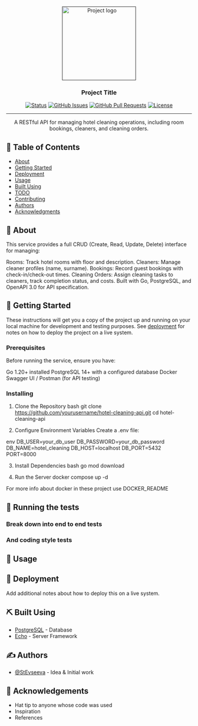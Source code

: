 <p align="center">
  <a href="" rel="noopener">
 <img width=200px height=200px src="https://i.imgur.com/6wj0hh6.jpg" alt="Project logo"></a>
</p>

<h3 align="center">Project Title</h3>

<div align="center">

[![Status](https://img.shields.io/badge/status-active-success.svg)]()
[![GitHub Issues](https://img.shields.io/github/issues/kylelobo/The-Documentation-Compendium.svg)](https://github.com/kylelobo/The-Documentation-Compendium/issues)
[![GitHub Pull Requests](https://img.shields.io/github/issues-pr/kylelobo/The-Documentation-Compendium.svg)](https://github.com/kylelobo/The-Documentation-Compendium/pulls)
[![License](https://img.shields.io/badge/license-MIT-blue.svg)](/LICENSE)

</div>

---

<p align="center"> A RESTful API for managing hotel cleaning operations, including room bookings, cleaners, and cleaning orders.
    <br> 
</p>

## 📝 Table of Contents

- [About](#about)
- [Getting Started](#getting_started)
- [Deployment](#deployment)
- [Usage](#usage)
- [Built Using](#built_using)
- [TODO](../TODO.md)
- [Contributing](../CONTRIBUTING.md)
- [Authors](#authors)
- [Acknowledgments](#acknowledgement)

## 🧐 About <a name = "about"></a>

This service provides a full CRUD (Create, Read, Update, Delete) interface for managing:

Rooms: Track hotel rooms with floor and description.
Cleaners: Manage cleaner profiles (name, surname).
Bookings: Record guest bookings with check-in/check-out times.
Cleaning Orders: Assign cleaning tasks to cleaners, track completion status, and costs.
Built with Go, PostgreSQL, and OpenAPI 3.0 for API specification.

## 🏁 Getting Started <a name = "getting_started"></a>

These instructions will get you a copy of the project up and running on your local machine for development and testing purposes. See [deployment](#deployment) for notes on how to deploy the project on a live system.

### Prerequisites
Before running the service, ensure you have:

Go 1.20+ installed
PostgreSQL 14+ with a configured database
Docker
Swagger UI / Postman (for API testing)

### Installing

1. Clone the Repository
bash
git clone https://github.com/yourusername/hotel-cleaning-api.git
cd hotel-cleaning-api

2. Configure Environment Variables
Create a .env file:

env
DB_USER=your_db_user
DB_PASSWORD=your_db_password
DB_NAME=hotel_cleaning
DB_HOST=localhost
DB_PORT=5432
PORT=8000

3. Install Dependencies
bash
go mod download

4. Run the Server
docker compose up -d

For more info about docker in these project use DOCKER_README

## 🔧 Running the tests <a name = "tests"></a>


### Break down into end to end tests

### And coding style tests

## 🎈 Usage <a name="usage"></a>

## 🚀 Deployment <a name = "deployment"></a>

Add additional notes about how to deploy this on a live system.

## ⛏️ Built Using <a name = "built_using"></a>

- [PostgreSQL](https://www.postgresql.org/) - Database
- [Echo](https://echo.labstack.com/) - Server Framework

## ✍️ Authors <a name = "authors"></a>

- [@StEvseeva](https://github.com/StEvseeva) - Idea & Initial work

## 🎉 Acknowledgements <a name = "acknowledgement"></a>

- Hat tip to anyone whose code was used
- Inspiration
- References
